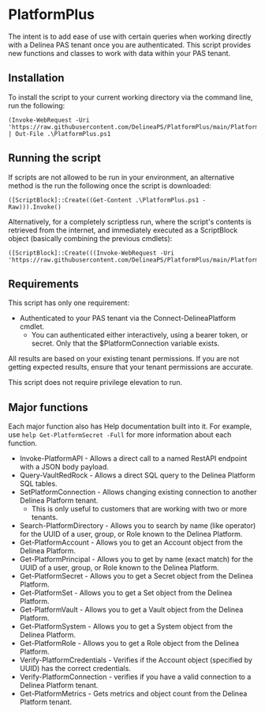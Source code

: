 # PlatformPlus
The intent is to add ease of use with certain queries when working directly with a Delinea PAS tenant once you are authenticated. This script provides new functions and classes to work with data within your PAS tenant.

## Installation

To install the script to your current working directory via the command line, run the following:
```
(Invoke-WebRequest -Uri 'https://raw.githubusercontent.com/DelineaPS/PlatformPlus/main/PlatformPlus.ps1').Content | Out-File .\PlatformPlus.ps1
```

## Running the script

If scripts are not allowed to be run in your environment, an alternative method is the run the following once the script is downloaded:

```
([ScriptBlock]::Create((Get-Content .\PlatformPlus.ps1 -Raw))).Invoke()
```

Alternatively, for a completely scriptless run, where the script's contents is retrieved from the internet, and immediately executed as a ScriptBlock object (basically combining the previous cmdlets):
```
([ScriptBlock]::Create(((Invoke-WebRequest -Uri 'https://raw.githubusercontent.com/DelineaPS/PlatformPlus/main/PlatformPlus.ps1').Content))).Invoke()
```

## Requirements

This script has only one requirement:
 - Authenticated to your PAS tenant via the Connect-DelineaPlatform cmdlet.
   - You can authenticated either interactively, using a bearer token, or secret. Only that the $PlatformConnection variable exists.

All results are based on your existing tenant permissions. If you are not getting expected results, ensure that your tenant permissions are accurate.

This script does not require privilege elevation to run.

## Major functions

Each major function also has Help documentation built into it. For example, use `help Get-PlatformSecret -Full` for more information about each function.

- Invoke-PlatformAPI - Allows a direct call to a named RestAPI endpoint with a JSON body payload.
- Query-VaultRedRock - Allows a direct SQL query to the Delinea Platform SQL tables.
- SetPlatformConnection - Allows changing existing connection to another Delinea Platform tenant.
  - This is only useful to customers that are working with two or more tenants.
- Search-PlatformDirectory - Allows you to search by name (like operator) for the UUID of a user, group, or Role known to the Delinea Platform.
- Get-PlatformAccount - Allows you to get an Account object from the Delinea Platform.
- Get-PlatformPrincipal - Allows you to get by name (exact match) for the UUID of a user, group, or Role known to the Delinea Platform.
- Get-PlatformSecret - Allows you to get a Secret object from the Delinea Platform.
- Get-PlatformSet - Allows you to get a Set object from the Delinea Platform.
- Get-PlatformVault - Allows you to get a Vault object from the Delinea Platform.
- Get-PlatformSystem - Allows you to get a System object from the Delinea Platform.
- Get-PlatformRole - Allows you to get a Role object from the Delinea Platform.
- Verify-PlatformCredentials - Verifies if the Account object (specified by UUID) has the correct credentials.
- Verify-PlatformConnection - verifies if you have a valid connection to a Delinea Platform tenant.
- Get-PlatformMetrics - Gets metrics and object count from the Delinea Platform tenant.
